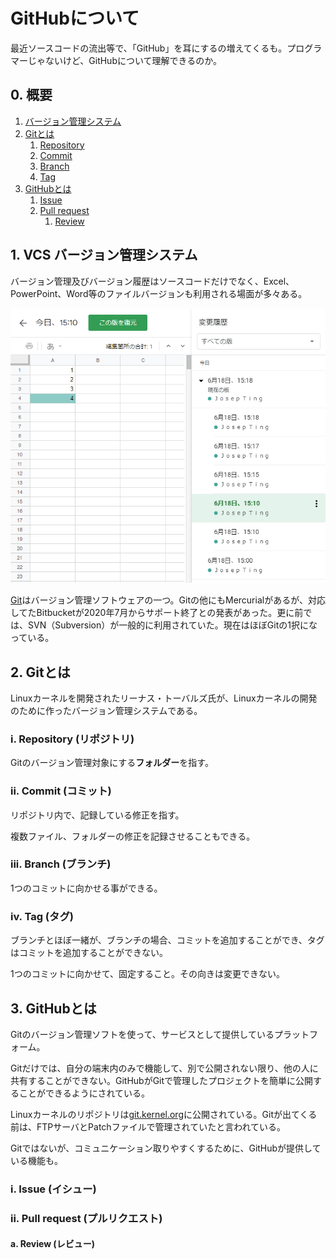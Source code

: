 # GitHubについて

最近ソースコードの流出等で、「GitHub」を耳にするの増えてくるも。プログラマーじゃないけど、GitHubについて理解できるのか。

## 0. 概要

1. [バージョン管理システム](#1-vcs-バージョン管理システム)
2. [Gitとは](#2-gitとは)
   1. [Repository](#i-repository-リポジトリ)
   2. [Commit](#ii-commit-コミット)
   3. [Branch](#iii-branch-ブランチ)
   4. [Tag](#iv-tag-タグ)
3. [GitHubとは](#3-githubとは)
   1. [Issue](#i-issue-イシュー)
   2. [Pull request](#ii-pull-request-プルリクエスト)
      1. [Review](#a-review-レビュー)

## 1. VCS バージョン管理システム

バージョン管理及びバージョン履歴はソースコードだけでなく、Excel、PowerPoint、Word等のファイルバージョンも利用される場面が多々ある。

![Sheets Version History](img/sheets-version-history.png)

[Git](https://ja.wikipedia.org/wiki/Git)はバージョン管理ソフトウェアの一つ。Gitの他にもMercurialがあるが、対応してたBitbucketが2020年7月からサポート終了との発表があった。更に前では、SVN（Subversion）が一般的に利用されていた。現在はほぼGitの1択になっている。

## 2. Gitとは

Linuxカーネルを開発されたリーナス・トーバルズ氏が、Linuxカーネルの開発のために作ったバージョン管理システムである。

### i. Repository (リポジトリ)

Gitのバージョン管理対象にする**フォルダー**を指す。

### ii. Commit (コミット)

リポジトリ内で、記録している修正を指す。

複数ファイル、フォルダーの修正を記録させることもできる。

### iii. Branch (ブランチ)

1つのコミットに向かせる事ができる。

### iv. Tag (タグ)

ブランチとほぼ一緒が、ブランチの場合、コミットを追加することができ、タグはコミットを追加することができない。

1つのコミットに向かせて、固定すること。その向きは変更できない。

## 3. GitHubとは

Gitのバージョン管理ソフトを使って、サービスとして提供しているプラットフォーム。

Gitだけでは、自分の端末内のみで機能して、別で公開されない限り、他の人に共有することができない。GitHubがGitで管理したプロジェクトを簡単に公開することができるようにされている。

Linuxカーネルのリポジトリは[git.kernel.org](https://git.kernel.org/pub/scm/linux/kernel/git/torvalds/linux.git/)に公開されている。Gitが出てくる前は、FTPサーバとPatchファイルで管理されていたと言われている。

Gitではないが、コミュニケーション取りやすくするために、GitHubが提供している機能も。

### i. Issue (イシュー)

### ii. Pull request (プルリクエスト)

#### a. Review (レビュー)

